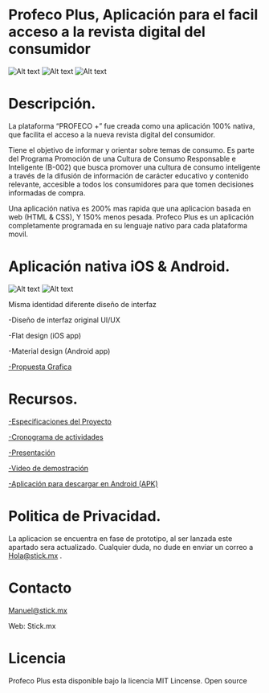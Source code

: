 # Profeco Plus, Aplicación para el facil acceso a la revista digital del consumidor

![Alt text](http://i68.tinypic.com/w19r0z.png)   ![Alt text](http://i64.tinypic.com/2zfvbqp.png)    ![Alt text](http://i68.tinypic.com/259v7dj.png)


# Descripción.

La plataforma “PROFECO +” fue creada como una aplicación 100% nativa, que facilita el acceso a la nueva revista digital del consumidor.

Tiene el objetivo de informar y orientar sobre temas de consumo. Es parte del Programa Promoción de una Cultura de Consumo Responsable e Inteligente (B-002) que busca promover una cultura de consumo inteligente a través de la difusión de información de carácter educativo y contenido relevante, accesible a todos los consumidores para que tomen decisiones informadas de compra.

Una aplicación nativa es 200% mas rapida que una aplicacion basada en web (HTML & CSS), Y 150% menos pesada.
Profeco Plus es un aplicación completamente programada en su lenguaje nativo para cada plataforma movil.

# Aplicación nativa iOS & Android.

![Alt text](http://i65.tinypic.com/n1uqti.png) ![Alt text](http://i67.tinypic.com/flax7b.png)

Misma identidad diferente diseño de interfaz

-Diseño de interfaz original UI/UX

-Flat design (iOS app)

-Material design (Android app)

[-Propuesta Grafica](https://drive.google.com/drive/folders/0B8CwadqbzajFb1BQM3NjTzhSYXM?usp=sharing)


# Recursos.


[-Especificaciones del Proyecto](https://www.dropbox.com/sh/qfxgpdqmuh2u6na/AAAIQT8xj-hyvYlT9BjL7v1Oa?dl=0)

[-Cronograma de actividades](https://www.dropbox.com/sh/m0daawrn68cq3qb/AACPNNmpSsn6THW-MTAKMZKra?dl=0)

[-Presentación](https://www.dropbox.com/sh/ihonxcxqezxc09d/AADjDtjBg6T85UbBfcFB0m9Wa?dl=0)

[-Video de demostración](https://www.youtube.com/watch?v=bAYu34fyihU)

[-Aplicación para descargar en Android (APK)](https://www.dropbox.com/s/341gfm2p25jmesz/app-release.apk?dl=0)


# Politica de Privacidad.

La aplicacion se encuentra en fase de prototipo, al ser lanzada este apartado sera actualizado.
Cualquier duda, no dude en enviar un correo a Hola@stick.mx .


# Contacto

Manuel@stick.mx

Web: Stick.mx


# Licencia 

Profeco Plus esta disponible bajo la licencia MIT Lincense.
Open source
